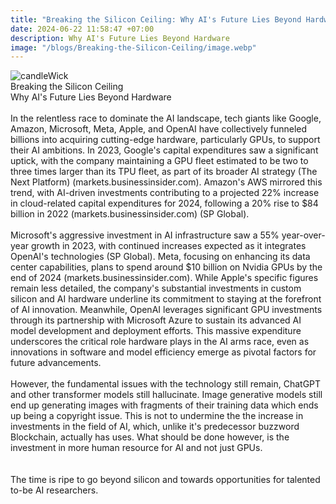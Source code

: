 ```yaml
---
title: "Breaking the Silicon Ceiling: Why AI's Future Lies Beyond Hardware" 
date: 2024-06-22 11:58:47 +07:00
description: Why AI's Future Lies Beyond Hardware
image: "/blogs/Breaking-the-Silicon-Ceiling/image.webp"
---
```


<img src="/blogs/Breaking-the-Silicon-Ceiling/image.webp" alt="candleWick">
<br/>

<div class="flex flex-row justify-center text-2xl">Breaking the Silicon Ceiling</div>
<div class="flex flex-row justify-center">Why AI's Future Lies Beyond Hardware</div>
<br/>
<div class="text-sm dark:text-white">In the relentless race to dominate the AI landscape, tech giants like Google, Amazon, Microsoft, Meta, Apple, and OpenAI have collectively funneled billions into acquiring cutting-edge hardware, particularly GPUs, to support their AI ambitions. In 2023, Google's capital expenditures saw a significant uptick, with the company maintaining a GPU fleet estimated to be two to three times larger than its TPU fleet, as part of its broader AI strategy​ (The Next Platform)​​ (markets.businessinsider.com)​. Amazon's AWS mirrored this trend, with AI-driven investments contributing to a projected 22% increase in cloud-related capital expenditures for 2024, following a 20% rise to $84 billion in 2022​ (markets.businessinsider.com)​​ (SP Global)​. 

<br/>
<br/>
Microsoft's aggressive investment in AI infrastructure saw a 55% year-over-year growth in 2023, with continued increases expected as it integrates OpenAI's technologies​ (SP Global)​. Meta, focusing on enhancing its data center capabilities, plans to spend around $10 billion on Nvidia GPUs by the end of 2024​ (markets.businessinsider.com)​. While Apple's specific figures remain less detailed, the company's substantial investments in custom silicon and AI hardware underline its commitment to staying at the forefront of AI innovation. Meanwhile, OpenAI leverages significant GPU investments through its partnership with Microsoft Azure to sustain its advanced AI model development and deployment efforts. This massive expenditure underscores the critical role hardware plays in the AI arms race, even as innovations in software and model efficiency emerge as pivotal factors for future advancements.</div>

<br/>
<div class="text-sm dark:text-white">
However, the fundamental issues with the technology still remain, ChatGPT and other transformer models still hallucinate. Image generative models still end up generating images with fragments of their training data which ends up being a copyright issue. This is not to undermine the the increase in investments in the field of AI, which, unlike it's predecessor buzzword Blockchain, actually has uses. What should be done however, is the investment in more human resource for AI and not just GPUs.</div>

<br/>

<br/>
<div class="text-sm dark:text-white">
The time is ripe to go beyond silicon and towards opportunities for talented to-be AI researchers.</div>
<br/>
<br/>
<br/>
<br/>
